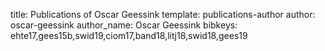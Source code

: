 title: Publications of Oscar Geessink
template: publications-author
author: oscar-geessink
author_name: Oscar Geessink
bibkeys: ehte17,gees15b,swid19,ciom17,band18,litj18,swid18,gees19